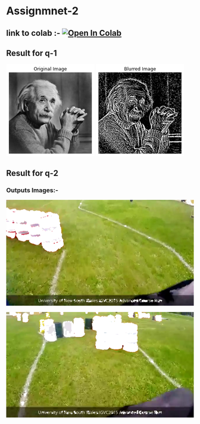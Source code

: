 # Assignmnet-2
## link to colab :- [![Open In Colab](https://colab.research.google.com/assets/colab-badge.svg)](https://colab.research.google.com/drive/1hoI-_-6hb8gBxU2aS9WxQmz0wjQrJ4fb?usp=sharing)

## Result for q-1
![img-1](media/1a.png)
![img-2](media/1b.png)


## Result for q-2
### Outputs Images:-
![img-3](media/1.png)

![img-4](media/2.png)
